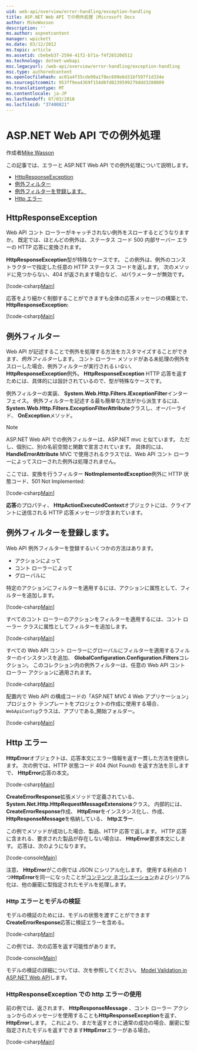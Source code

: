 ```yaml
---
uid: web-api/overview/error-handling/exception-handling
title: ASP.NET Web API での例外処理 |Microsoft Docs
author: MikeWasson
description: ''
ms.author: aspnetcontent
manager: wpickett
ms.date: 03/12/2012
ms.topic: article
ms.assetid: cbebeb37-2594-41f2-b71a-f4f26520d512
ms.technology: dotnet-webapi
msc.legacyurl: /web-api/overview/error-handling/exception-handling
msc.type: authoredcontent
ms.openlocfilehash: ac01a4f35cde99a1f8ec699e6d31bf597f1d334e
ms.sourcegitcommit: 953ff9ea4369f154d6fd0239599279ddd3280009
ms.translationtype: MT
ms.contentlocale: ja-JP
ms.lasthandoff: 07/03/2018
ms.locfileid: "37400821"
---
```

<a name="exception-handling-in-aspnet-web-api"></a>ASP.NET Web API での例外処理
====================
作成者[Mike Wasson](https://github.com/MikeWasson)

この記事では、エラーと ASP.NET Web API での例外処理について説明します。

- [HttpResponseException](#httpresponserexception)
- [例外フィルター](#exception_filters)
- [例外フィルターを登録します。](#registering_exception_filters)
- [Http エラー](#httperror)

<a id="httpresponserexception"></a>
## <a name="httpresponseexception"></a>HttpResponseException

Web API コント ローラーがキャッチされない例外をスローするとどうなりますか。 既定では、ほとんどの例外は、ステータス コード 500 内部サーバー エラーの HTTP 応答に変換されます。

**HttpResponseException**型が特殊なケースです。 この例外は、例外のコンス トラクターで指定した任意の HTTP ステータス コードを返します。 次のメソッドに見つからない、404 が返されます場合など、 *id*パラメーターが無効です。

[!code-csharp[Main](exception-handling/samples/sample1.cs)]

応答をより細かく制御することができますも全体の応答メッセージの構築とで、 **HttpResponseException:** 

[!code-csharp[Main](exception-handling/samples/sample2.cs)]

<a id="exception_filters"></a>
## <a name="exception-filters"></a>例外フィルター

Web API が記述することで例外を処理する方法をカスタマイズすることができます、*例外フィルター*します。 コント ローラー メソッドがある未処理の例外をスローした場合、例外フィルターが実行される*いない*、 **HttpResponseException**例外。 **HttpResponseException** HTTP 応答を返すためには、具体的には設計されているので、型が特殊なケースです。

例外フィルターの実装、 **System.Web.Http.Filters.IExceptionFilter**インターフェイス。 例外フィルターを記述する最も簡単な方法がから派生するには、 **System.Web.Http.Filters.ExceptionFilterAttribute**クラスし、オーバーライド、 **OnException**メソッド。

> [!NOTE]
> ASP.NET Web API での例外フィルターは、ASP.NET mvc と似ています。 ただし、個別に、別の名前空間と関数で宣言されています。 具体的には、 **HandleErrorAttribute** MVC で使用されるクラスでは、Web API コント ローラーによってスローされた例外は処理されません。


ここでは、変換を行うフィルター **NotImplementedException**例外に HTTP 状態コード、501 Not Implemented:

[!code-csharp[Main](exception-handling/samples/sample3.cs)]

**応答**のプロパティ、 **HttpActionExecutedContext**オブジェクトには、クライアントに送信される HTTP 応答メッセージが含まれています。

<a id="registering_exception_filters"></a>
## <a name="registering-exception-filters"></a>例外フィルターを登録します。

Web API 例外フィルターを登録するいくつかの方法はあります。

- アクションによって
- コント ローラーによって
- グローバルに

特定のアクションにフィルターを適用するには、アクションに属性として、フィルターを追加します。

[!code-csharp[Main](exception-handling/samples/sample4.cs)]

すべてのコント ローラーのアクションをフィルターを適用するには、コント ローラー クラスに属性としてフィルターを追加します。

[!code-csharp[Main](exception-handling/samples/sample5.cs)]

すべての Web API コント ローラーにグローバルにフィルターを適用するフィルターのインスタンスを追加、 **GlobalConfiguration.Configuration.Filters**コレクション。 このコレクション内の例外フィルターは、任意の Web API コント ローラー アクションに適用されます。

[!code-csharp[Main](exception-handling/samples/sample6.cs)]

配置内で Web API の構成コードの「ASP.NET MVC 4 Web アプリケーション」プロジェクト テンプレートをプロジェクトの作成に使用する場合、`WebApiConfig`クラスは、アプリである\_開始フォルダー。

[!code-csharp[Main](exception-handling/samples/sample7.cs?highlight=5)]

<a id="httperror"></a>
## <a name="httperror"></a>Http エラー

**HttpError**オブジェクトは、応答本文にエラー情報を返す一貫した方法を提供します。 次の例では、HTTP 状態コード 404 (Not Found) を返す方法を示しますで、 **HttpError**応答の本文。

[!code-csharp[Main](exception-handling/samples/sample8.cs)]

**CreateErrorResponse**拡張メソッドで定義されている、 **System.Net.Http.HttpRequestMessageExtensions**クラス。 内部的には、 **CreateErrorResponse**作成、 **HttpError**をインスタンス化し、作成、 **HttpResponseMessage**を格納している、 **httpエラー**.

この例でメソッドが成功した場合、製品、HTTP 応答で返します。 HTTP 応答に含まれる、要求された製品が存在しない場合は、 **HttpError**要求本文にします。 応答は、次のようになります。

[!code-console[Main](exception-handling/samples/sample9.cmd)]

注意、 **HttpError**がこの例では JSON にシリアル化します。 使用する利点の 1 つ**HttpError**を同一になったことが[コンテンツ ネゴシエーション](../formats-and-model-binding/content-negotiation.md)およびシリアル化は、他の厳密に型指定されたモデルを処理します。

### <a name="httperror-and-model-validation"></a>Http エラーとモデルの検証

モデルの検証のためには、モデルの状態を渡すことができます**CreateErrorResponse**応答に検証エラーを含める。

[!code-csharp[Main](exception-handling/samples/sample10.cs)]

この例では、次の応答を返す可能性があります。

[!code-console[Main](exception-handling/samples/sample11.cmd)]

モデルの検証の詳細については、次を参照してください。 [Model Validation in ASP.NET Web API](../formats-and-model-binding/model-validation-in-aspnet-web-api.md)します。

### <a name="using-httperror-with-httpresponseexception"></a>HttpResponseException での http エラーの使用

前の例では、返されます、 **HttpResponseMessage** 、コント ローラー アクションからのメッセージを使用することも**HttpResponseException**を返す、 **HttpError**します。 これにより、まだを返すときに通常の成功の場合、厳密に型指定されたモデルを返すできます**HttpError**エラーがある場合。

[!code-csharp[Main](exception-handling/samples/sample12.cs)]
